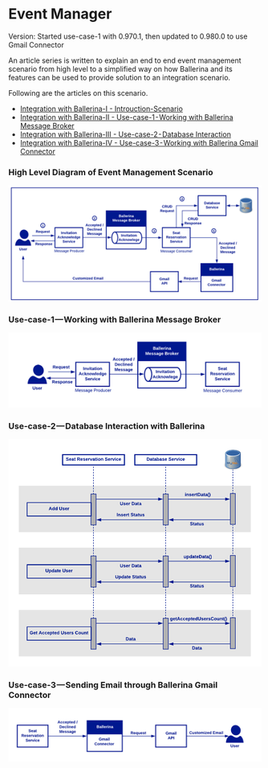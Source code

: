 # Event Manager

Version: Started use-case-1 with 0.970.1, then updated to 0.980.0 to use Gmail Connector

An article series is written to explain an end to end event management scenario from high level to a simplified way on how Ballerina and its features can be used to provide solution to an integration scenario.

Following are the articles on this scenario.

- [Integration with Ballerina-I - Introuction-Scenario](https://medium.com/@saad.sahibjan/integration-with-ballerina-i-1947295b340c)
- [Integration with Ballerina-II - Use-case-1 - Working with Ballerina Message Broker](https://medium.com/@saad.sahibjan/integration-with-ballerina-ii-89020373039b)
- [Integration with Ballerina-III - Use-case-2 - Database Interaction](https://medium.com/@saad.sahibjan/integration-with-ballerina-iii-e86748959cbd)
- [Integration with Ballerina-IV - Use-case-3 - Working with Ballerina Gmail Connector](https://medium.com/@saad.sahibjan/integration-with-ballerina-iv-e8904ee18c95)

### High Level Diagram of Event Management Scenario
![event-manager-scenario](../images/event-manager-scenario.png "event-manager-scenario")

### Use-case-1 — Working with Ballerina Message Broker
![event-manager-usecase1](../images/event-manager-usecase1.png "event-manager-usecase1")

### Use-case-2 — Database Interaction with Ballerina
![event-manager-usecase2](../images/event-manager-usecase2.png "event-manager-usecase2")

### Use-case-3 — Sending Email through Ballerina Gmail Connector
![event-manager-usecase3](../images/event-manager-usecase3.png "event-manager-usecase3")
